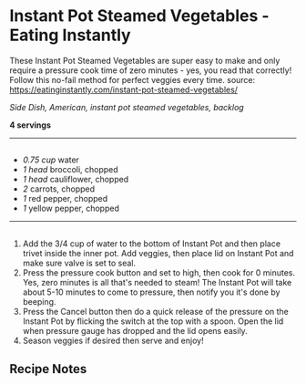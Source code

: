# Instant Pot Steamed Vegetables - Eating Instantly


These Instant Pot Steamed Vegetables are super easy to make and only require a pressure cook time of zero minutes - yes, you read that correctly! Follow this no-fail method for perfect veggies every time.
source: https://eatinginstantly.com/instant-pot-steamed-vegetables/

*Side Dish, American, instant pot steamed vegetables, backlog*

**4 servings**

---

## 

- *0.75 cup* water
- *1 head* broccoli, chopped
- *1 head* cauliflower, chopped
- *2* carrots, chopped
- *1* red pepper, chopped
- *1* yellow pepper, chopped

---

## 
1. Add the 3/4 cup of water to the bottom of Instant Pot and then place trivet inside the inner pot. Add veggies, then place lid on Instant Pot and make sure valve is set to seal.
2. Press the pressure cook button and set to high, then cook for 0 minutes. Yes, zero minutes is all that's needed to steam! The Instant Pot will take about 5-10 minutes to come to pressure, then notify you it's done by beeping.
3. Press the Cancel button then do a quick release of the pressure on the Instant Pot by flicking the switch at the top with a spoon. Open the lid when pressure gauge has dropped and the lid opens easily.
4. Season veggies if desired then serve and enjoy!

## Recipe Notes


